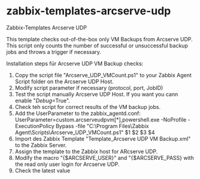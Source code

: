 # zabbix-templates-arcserve-udp
Zabbix-Templates Arcserve UDP

This template checks out-of-the-box only VM Backups from Arcserve UDP.
This script only counts the number of successful or unsuccessful backup jobs and  throws a trigger if necessary.

Installation steps für Arcserve UDP VM Backup checks:

1. Copy the script file "Arcserve_UDP_VMCount.ps1" to your Zabbix Agent Script folder on the Arcserve UDP Host.
2. Modify script parameter if necessary (protocol, port, JobID)
3. Test the script manually Arcserve UDP Host. If you want you cann enable "$Debug=$True".
4. Check teh script for correct results of the VM backup jobs.
5. Add the UserParameter to the zabbix_agentd.conf:
   UserParameter=custom.arcserveudpvm[*],powershell.exe -NoProfile -ExecutionPolicy Bypass -file "C:\Program Files\Zabbix Agent\Scripts\Arcserve_UDP_VMCount.ps1" $1 $2 $3 $4
6. Import des Zabbix Template "Template_Arcserve UDP VM Backup.xml" to the Zabbix Server.
7. Assign the template to the Zabbix host for ARcserve UDP.
7. Modify the macro "{$ARCSERVE_USER}" and "{$ARCSERVE_PASS} with the read only user login for Arcserve UDP.
8. Check the latest value
